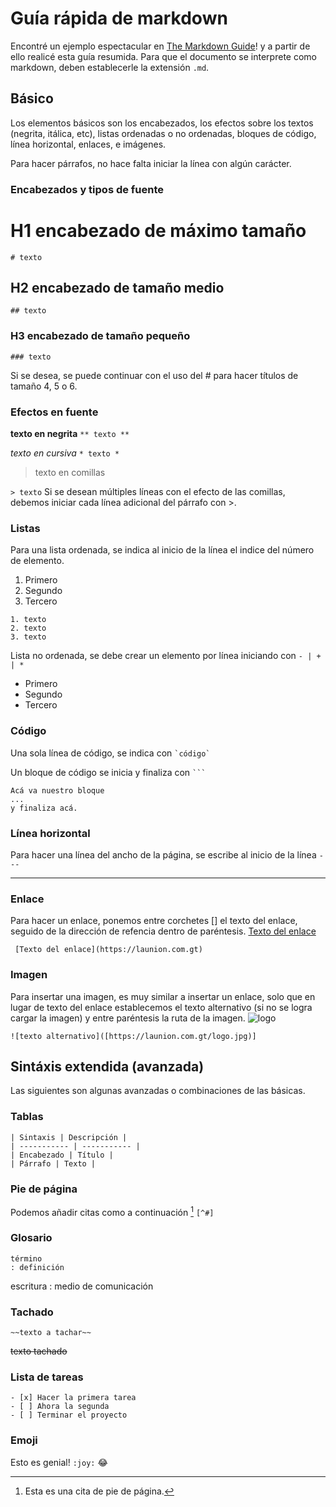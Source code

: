 # Guía rápida de markdown

Encontré un ejemplo espectacular en [The Markdown Guide](https://www.markdownguide.org)! y a partir de ello realicé esta guía resumida. Para que el documento se interprete como markdown, deben establecerle la extensión `.md`.

## Básico

Los elementos básicos son los encabezados, los efectos sobre los textos (negrita, itálica, etc), listas ordenadas o no ordenadas, bloques de código, línea horizontal, enlaces, e imágenes.

Para hacer párrafos, no hace falta iniciar la línea con algún carácter.

### Encabezados y tipos de fuente

# H1 encabezado de máximo tamaño
`# texto`
## H2 encabezado de tamaño medio
`## texto`
### H3 encabezado de tamaño pequeño
`### texto`

Si se desea, se puede continuar con el uso del # para hacer títulos de tamaño 4, 5 o 6.

### Efectos en fuente

**texto en negrita**
`** texto **`

*texto en cursiva*
`* texto *`

> texto en comillas 

`> texto`
Si se desean múltiples líneas con el efecto de las comillas, debemos iniciar cada línea adicional del párrafo con >.

### Listas
Para una lista ordenada, se indica al inicio de la línea el indice del número de elemento.

1. Primero
2. Segundo
3. Tercero
```
1. texto
2. texto 
3. texto
```

Lista no ordenada, se debe crear un elemento por línea iniciando con `- | + | *`

- Primero
- Segundo
- Tercero

### Código
Una sola línea de código, se indica con ``` `código` ```

Un bloque de código se inicia y finaliza con ` ``` `
```
Acá va nuestro bloque
...
y finaliza acá.
```

### Línea horizontal
Para hacer una línea del ancho de la página, se escribe al inicio de la línea ```---```

---

### Enlace
Para hacer un enlace, ponemos entre corchetes [] el texto del enlace, seguido de la dirección de refencia dentro de paréntesis.
[Texto del enlace](https://www.markdownguide.org)

``` [Texto del enlace](https://launion.com.gt)```

### Imagen
Para insertar una imagen, es muy similar a insertar un enlace, solo que en lugar de texto del enlace establecemos el texto alternativo (si no se logra cargar la imagen) y entre paréntesis la ruta de la imagen.
![logo](https://www.launion.com.gt/wp-content/uploads/2022/09/Logo-ILU-mas-imagen-zafra-54_Mesa-de-trabajo-1_010e00390_5611.jpg)

```
![texto alternativo]([https://launion.com.gt/logo.jpg)]
```

## Sintáxis extendida (avanzada)

Las siguientes son algunas avanzadas o combinaciones de las básicas.

### Tablas

```
| Sintaxis | Descripción |
| ----------- | ----------- |
| Encabezado | Título |
| Párrafo | Texto |
```

### Pie de página

Podemos añadir citas como a continuación [^1] ``` [^#] ```

[^1]: Esta es una cita de pie de página.

### Glosario

``` 
término 
: definición
```
escritura
: medio de comunicación

### Tachado

```
~~texto a tachar~~
```
~~texto tachado~~

### Lista de tareas

```
- [x] Hacer la primera tarea
- [ ] Ahora la segunda
- [ ] Terminar el proyecto
```

### Emoji

Esto es genial! `:joy:` :joy:
